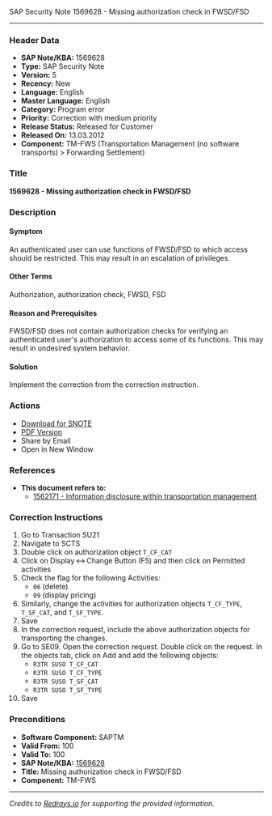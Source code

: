 SAP Security Note 1569628 - Missing authorization check in FWSD/FSD

---

### **Header Data**
- **SAP Note/KBA:** 1569628
- **Type:** SAP Security Note
- **Version:** 5
- **Recency:** New
- **Language:** English
- **Master Language:** English
- **Category:** Program error
- **Priority:** Correction with medium priority
- **Release Status:** Released for Customer
- **Released On:** 13.03.2012
- **Component:** TM-FWS (Transportation Management (no software transports) > Forwarding Settlement)

### **Title**
**1569628 - Missing authorization check in FWSD/FSD**

### **Description**
#### Symptom
An authenticated user can use functions of FWSD/FSD to which access should be restricted. This may result in an escalation of privileges.

#### Other Terms
Authorization, authorization check, FWSD, FSD

#### Reason and Prerequisites
FWSD/FSD does not contain authorization checks for verifying an authenticated user's authorization to access some of its functions. This may result in undesired system behavior.

#### Solution
Implement the correction from the correction instruction.

### **Actions**
- [Download for SNOTE](https://notesdownloads.sap.com/note/0040000009310332017)
- [PDF Version](https://userapps.support.sap.com/sap/support/sfm/notes/print/0001569628?language=en-US&token=8940B8AF132576E875C26A0F7CC35585)
- Share by Email
- Open in New Window

### **References**
- **This document refers to:**
  - [1562171 - Information disclosure within transportation management](https://me.sap.com/notes/1562171)

### **Correction Instructions**
1. Go to Transaction SU21
2. Navigate to SCTS
3. Double click on authorization object `T_CF_CAT`
4. Click on Display ↔ Change Button (F5) and then click on Permitted activities
5. Check the flag for the following Activities:
    - `06` (delete)
    - `09` (display pricing)
6. Similarly, change the activities for authorization objects `T_CF_TYPE`, `T_SF_CAT`, and `T_SF_TYPE`.
7. Save
8. In the correction request, include the above authorization objects for transporting the changes.
9. Go to SE09. Open the correction request. Double click on the request. In the objects tab, click on Add and add the following objects:
    - `R3TR SUSO T_CF_CAT`
    - `R3TR SUSO T_CF_TYPE`
    - `R3TR SUSO T_SF_CAT`
    - `R3TR SUSO T_SF_TYPE`
10. Save

### **Preconditions**
- **Software Component:** SAPTM
- **Valid From:** 100
- **Valid To:** 100
- **SAP Note/KBA:** [1569628](https://me.sap.com/notes/1569628)
- **Title:** Missing authorization check in FWSD/FSD
- **Component:** TM-FWS

---

*Credits to [Redrays.io](https://redrays.io) for supporting the provided information.*